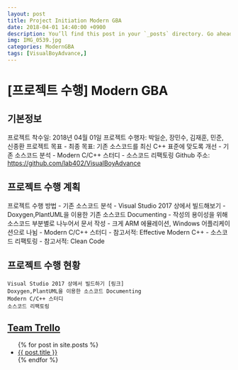 ```yaml
---
layout: post
title: Project Initiation Modern GBA
date: 2018-04-01 14:40:00 +0900
description: You’ll find this post in your `_posts` directory. Go ahead and edit it and re-build the site to see your changes. # Add post description (optional)
img: IMG_0539.jpg
categories: ModernGBA
tags: [VisualBoyAdvance,]
---
```


# [프로젝트 수행] Modern GBA

## 기본정보

프로젝트 착수일: 2018년 04월 01일
프로젝트 수행자: 박일순, 장민수, 김재훈, 민준, 신종환
프로젝트 목표
    - 최종 목표: 기존 소스코드를 최신 C++ 표준에 맞도록 개선
    - 기존 소스코드 분석
    - Modern C/C++ 스터디
    - 소스코드 리팩토링
Github 주소: https://github.com/lab402/VisualBoyAdvance

## 프로젝트 수행 계획

프로젝트 수행 방법
    - 기존 소스코드 분석
        - Visual Studio 2017 상에서 빌드해보기
        - Doxygen,PlantUML을 이용한 기존 소스코드 Documenting
            - 작성의 용이성을 위해 소스코드 부분별로 나누어서 문서 작성
            - 크게 ARM 에뮬레이션, Windows 어플리케이션으로 나뉨
    - Modern C/C++ 스터디
        - 참고서적: Effective Modern C++
    - 소스코드 리팩토링
        - 참고서적: Clean Code

## 프로젝트 수행 현황
    Visual Studio 2017 상에서 빌드하기 [링크]
    Doxygen,PlantUML을 이용한 소스코드 Documenting
    Modern C/C++ 스터디
    소스코드 리팩토링

## [Team Trello](https://trello.com/b/tqNgn8U9/modern-vba)

<ul>
  {% for post in site.posts %}
    <li>
      <a href="{{ post.url }}">{{ post.title }}</a>
    </li>
  {% endfor %}
</ul>    
